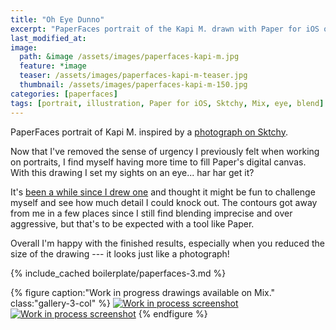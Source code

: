 ```yaml
---
title: "Oh Eye Dunno"
excerpt: "PaperFaces portrait of the Kapi M. drawn with Paper for iOS on an iPad."
last_modified_at: 
image: 
  path: &image /assets/images/paperfaces-kapi-m.jpg 
  feature: *image
  teaser: /assets/images/paperfaces-kapi-m-teaser.jpg
  thumbnail: /assets/images/paperfaces-kapi-m-150.jpg
categories: [paperfaces]
tags: [portrait, illustration, Paper for iOS, Sktchy, Mix, eye, blend]
---
```


PaperFaces portrait of Kapi M. inspired by a [photograph on Sktchy](http://sktchy.com/udfGaD ).

Now that I've removed the sense of urgency I previously felt when working on portraits, I find myself having more time to fill Paper's digital canvas. With this drawing I set my sights on an eye... har har get it?

It's [been a while since I drew one](/tag/eye/) and thought it might be fun to challenge myself and see how much detail I could knock out. The contours got away from me in a few places since I still find blending imprecise and over aggressive, but that's to be expected with a tool like Paper.

Overall I'm happy with the finished results, especially when you reduced the size of the drawing --- it looks just like a photograph!

{% include_cached boilerplate/paperfaces-3.md %}

{% figure caption:"Work in progress drawings available on Mix." class:"gallery-3-col" %}
  <a href="https://mix.fiftythree.com/11098-Michael-Rose/2075207"><img src="/assets/images/paperfaces-kalani-o-process-1-600.jpg" alt="Work in process screenshot"></a>
  <a href="https://mix.fiftythree.com/11098-Michael-Rose/2086067"><img src="/assets/images/paperfaces-kalani-o-process-2-600.jpg" alt="Work in process screenshot"></a>
  {% endfigure %}
